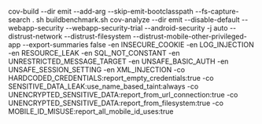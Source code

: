 cov-build --dir emit --add-arg --skip-emit-bootclasspath --fs-capture-search . sh buildbenchmark.sh
cov-analyze --dir emit --disable-default --webapp-security --webapp-security-trial --android-security -j auto --distrust-network --distrust-filesystem --distrust-mobile-other-privileged-app --export-summaries false -en INSECURE_COOKIE -en LOG_INJECTION -en RESOURCE_LEAK -en SQL_NOT_CONSTANT -en UNRESTRICTED_MESSAGE_TARGET -en UNSAFE_BASIC_AUTH -en UNSAFE_SESSION_SETTING -en XML_INJECTION -co HARDCODED_CREDENTIALS:report_empty_credentials:true  -co SENSITIVE_DATA_LEAK:use_name_based_taint:always -co UNENCRYPTED_SENSITIVE_DATA:report_from_url_connection:true -co UNENCRYPTED_SENSITIVE_DATA:report_from_filesystem:true -co MOBILE_ID_MISUSE:report_all_mobile_id_uses:true

